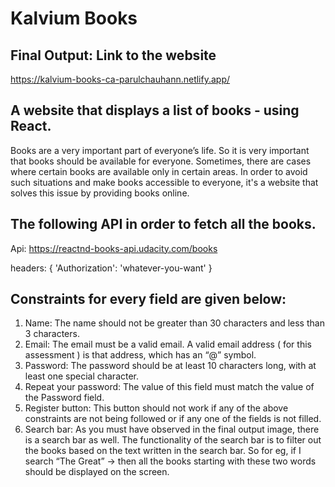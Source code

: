 # Kalvium Books

## Final Output: Link to the website
https://kalvium-books-ca-parulchauhann.netlify.app/

## A website that displays a list of books - using React.
Books are a very important part of everyone’s life. So it is very important that books should be available for everyone. Sometimes, there are cases where certain books are available only in certain areas.
 In order to avoid such situations and make books accessible to everyone, it's a website that solves this issue by providing books online.

## The following API in order to fetch all the books.

Api: https://reactnd-books-api.udacity.com/books

headers: { 'Authorization': 'whatever-you-want' }

## Constraints for every field are given below:

1. Name: The name should not be greater than 30 characters and less than 3 characters.
2. Email: The email must be a valid email. A valid email address ( for this assessment ) is that address, which has an “@” symbol.
3. Password: The password should be at least 10 characters long, with at least one special character.
4. Repeat your password: The value of this field must match the value of the Password field.
5. Register button: This button should not work if any of the above constraints are not being followed or if any one of the fields is not filled.
6. Search bar: As you must have observed in the final output image, there is a search bar as well. The functionality of the search bar is to filter out the books based on the text written in the search bar. So for eg, if I search “The Great” → then all the books starting with these two words should be displayed on the screen.
